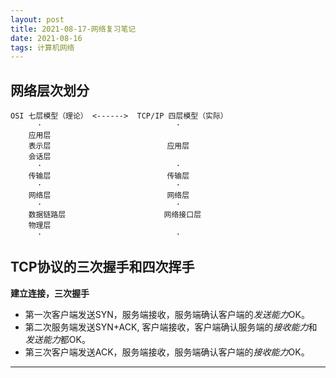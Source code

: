```yaml
---
layout: post
title: 2021-08-17-网络复习笔记
date: 2021-08-16
tags: 计算机网络
---
```


## 网络层次划分
```
OSI 七层模型（理论） <------>  TCP/IP 四层模型（实际）    
      ·                              ·
    应用层                          
    表示层                          应用层
    会话层
      ·                              ·
    传输层                          传输层
      ·                              ·
    网络层                          网络层
      ·                              ·
    数据链路层                      网络接口层
    物理层
      ·                              ·
```

## TCP协议的三次握手和四次挥手
**建立连接，三次握手**      
* 第一次客户端发送SYN，服务端接收，服务端确认客户端的*发送能力*OK。
* 第二次服务端发送SYN+ACK, 客户端接收，客户端确认服务端的*接收能力*和*发送能力*都OK。
* 第三次客户端发送ACK，服务端接收，服务端确认客户端的*接收能力*OK。































-----------
